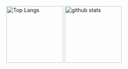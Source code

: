 <p align="left"> 
  <img alt="Top Langs" height="150px" src="https://github-readme-stats.vercel.app/api?username=nk0086&layout=compact&show_icons=true&theme=dracula"/>
  <img alt="github stats" height="150px" src="https://github-readme-stats-nk0086-projects.vercel.app/api/top-langs/?username=nk0086&count_private=true&theme=dracula&show_icons=true&layout=compact&show"/>
</p>
